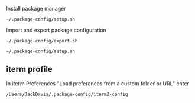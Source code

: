 Install package manager

```shell
~/.package-config/setup.sh
```

Import and export package configuration

```shell
~/.package-config/export.sh
```

```shell
~/.package-config/setup.sh
```

## iterm profile

In iterm Preferences "Load preferences from a custom folder or URL" enter

```
/Users/JackDavis/.package-config/iterm2-config
```